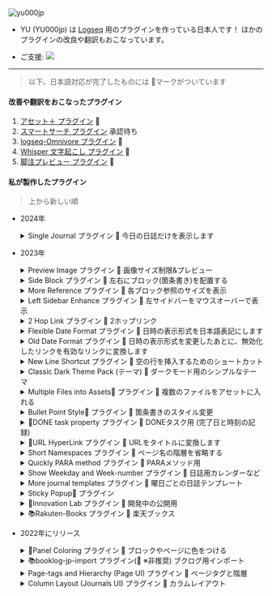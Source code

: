 <img src="https://komarev.com/ghpvc/?username=yu000jp&label=Profile%20views&color=0e75b6&style=flat" alt="yu000jp" />

- YU (YU000jp) は [Logseq](https://github.com/logseq) 用のプラグインを作っている日本人です！ ほかのプラグインの改良や翻訳もおこなっています。

- ご支援: <a href="https://www.buymeacoffee.com/yu000japan"><img src="https://img.buymeacoffee.com/button-api/?text=Buy me a pizza&emoji=🍕&slug=yu000japan&button_colour=FFDD00&font_colour=000000&font_family=Poppins&outline_colour=000000&coffee_colour=ffffff" /></a>
---

> 以下、日本語対応が完了したものには 🚀マークがついています

#### 改善や翻訳をおこなったプラグイン

  1. [アセット＋ プラグイン](https://github.com/xyhp915/logseq-assets-plus) 🚀
  1. [スマートサーチ プラグイン](https://github.com/YU000jp/logseq-plugin-smartsearch) 承認待ち
  1. [logseq-Omnivore プラグイン](https://github.com/YU000jp/logseq-omnivore) 🚀
  1. [Whisper 文字起こし プラグイン](https://github.com/usoonees/logseq-plugin-whisper-subtitles) 🚀
  1. [脚注プレビュー プラグイン](https://github.com/b-yp/logseq-preview-footnote) 🚀

#### 私が製作したプラグイン

  > 上から新しい順

- 2024年
  <details>
    <summary>Single Journal プラグイン 🚀 今日の日誌だけを表示します</summary>
    <a href="https://github.com/YU000jp/logseq-plugin-single-journal">GitHubで見る</a>
  </details>


- 2023年

  <details>
    <summary>Preview Image プラグイン 🚀 画像サイズ制限&プレビュー</summary>
    <a href="https://github.com/YU000jp/logseq-plugin-preview-image">GitHubで見る</a>
    <p>Logseqでは、大きい画像はそのまま大きくスペースを占有してしまいます。そうならないように、ページコンテンツの中では小さく画像を表示します。</p>
    <img src="https://user-images.githubusercontent.com/111847207/280522061-ad7cafe2-c449-4807-b14a-b5315c0a639e.gif" style="max-width:400px;max-height:400px"/>
  </details>

  <details>
    <summary>Side Block プラグイン 🚀 左右にブロック(箇条書き)を配置する</summary>
    <a href="https://github.com/YU000jp/logseq-plugin-side-block">GitHubで見る</a>
    <p>親ブロックにタグをつけるとその隣に、その子孫ブロックを配置します。</p>
    <img src="https://github.com/YU000jp/logseq-plugin-side-block/assets/111847207/c85ebc5e-9442-42c0-bac5-1616203483ca" style="max-width:400px;max-height:400px"/>
  </details>

  <details>
    <summary>More Reference プラグイン 🚀 各ブロック参照のサイズを表示</summary>
    <a href="https://github.com/YU000jp/logseq-plugin-reference-guide">GitHubで見る</a>
    <img src="https://github.com/YU000jp/logseq-plugin-reference-guide/assets/111847207/1a4c441b-8e17-479c-9ee9-6c70a3a1d9f8" style="max-width:400px;max-height:400px"/>
  </details>

  <details>
    <summary>Left Sidebar Enhance プラグイン 🚀 左サイドバーをマウスオーバーで表示</summary>
    <a href="https://github.com/YU000jp/logseq-plugin-left-sidebar-enhance">GitHubで見る</a>
  </details>

  <details>
    <summary>2 Hop Link プラグイン 🚀 2ホップリンク</summary>
    <a href="https://github.com/YU000jp/logseq-plugin-two-hop-link">GitHubで見る</a>
    <p>ページコンテンツの底に、関連するページの情報をリンクします。</p>
    <img src="https://github.com/YU000jp/logseq-plugin-two-hop-link/assets/111847207/e50711c1-0401-4d8a-af46-9b9e1bd49af2" style="max-width:400px;max-height:400px"/>
  </details>

  <details>
    <summary>Flexible Date Format プラグイン 🚀 日時の表示形式を日本語表記にします</summary>
    <a href="https://github.com/YU000jp/logseq-plugin-flex-date-format">GitHubで見る</a>
    <p>日時の表示形式と、マークダウンに記録される日付形式を分離します。</p>
  </details>

  <details>
    <summary>Old Date Format プラグイン 🚀 日時の表示形式を変更したあとに、無効化したリンクを有効なリンクに変換します</summary>
    <a href="https://github.com/YU000jp/logseq-plugin-legacy-date-format">GitHubで見る</a>
    <p>通常、Logseqでは日付形式を変更した後に、日付リンクが更新されず、そのリンクが無効になります。そのリンクを置き換えて使用可能にするためのプラグインです。リダイレクトもできます。</p>
  </details>

  <details>
    <summary>New Line Shortcut プラグイン 🚀 空の行を挿入するためのショートカット</summary>
    <a href="https://github.com/YU000jp/logseq-plugin-blank-line">GitHubで見る</a>
    <p>選択したブロックや ページのに空の行を、ショートカットキーで挿入します。</p>
  </details>

  <details>
    <summary>Classic Dark Theme Pack (テーマ) 🚀 ダークモード用のシンプルなテーマ</summary>
    <a href="https://github.com/YU000jp/logseq-theme-classic-dark-theme-pack">GitHubで見る</a>
  </details>

  <details>
    <summary>Multiple Files into Assets📂 プラグイン 🚀 複数のファイルをアセットに入れる</summary>
    <a href="https://github.com/YU000jp/logseq-plugin-multiple-assets">GitHubで見る</a>
    <p>通常、Logseqはアセットに単一のファイルしか保存できませんが、このプラグインは複数のファイルを処理します。<br/>
    複数のファイルをアセットに保存し、コンテンツを埋め込むかリンクすることができます。</p>
  </details>

  <details>
    <summary>Bullet Point Style🔷 プラグイン 🚀 箇条書きのスタイル変更</summary>
    <a href="https://github.com/YU000jp/logseq-plugin-bullet-point-style">GitHubで見る</a>
    <p>箇条書きのスタイルと色を変更します。</p>
  </details>

  <details>
    <summary>💪DONE task property プラグイン 🚀 DONEタスク用 (完了日と時刻の記録)</summary>
    <a href="https://github.com/YU000jp/logseq-plugin-confirmation-done-task">GitHubで見る</a>
    <p>タスクを「DONE」にしたときに、そのブロックに、日付付きのプロパティをセットします。完了日と時刻を記録できます。</p>
  </details>

  <details>
    <summary>🔗URL HyperLink プラグイン 🚀 URLをタイトルに変換します</summary>
    <a href="https://github.com/YU000jp/logseq-plugin-confirmation-hyperlink">GitHubで見る</a>
    <p>WEBページからタイトルを取得し、マークダウンを挿入します。</p>
    <details>
      <summary>オンラインPDFをアセットに保存する</summary>
      <p>PDFファイルをアセットに保存し、そのマークダウンリンクを作成します。通常、PDFのURLを貼り付けると、そのリンクがその場に作成されますが、アセットには保存されることはありません。</p>
    </details>
  </details>

  <details>
    <summary>Short Namespaces プラグイン 🚀 ページ名の階層を省略する</summary>
    <a href="https://github.com/YU000jp/logseq-plugin-short-namespaces">GitHubで見る</a>
    <p>長くなりがちな、階層(/スラッシュ区切り)をもつページへのリンク(もしくはタグ)を省略して表示します。</p>
  </details>

  <details>
    <summary>Quickly PARA method プラグイン 🚀 PARAメソッド用</summary>
    <a href="https://github.com/YU000jp/logseq-plugin-quickly-para-method">GitHubで見る</a>
    <p>多くなりがちなページをPARAメソッドで整理するのに役立つ、ワークフローを提供します。<br/>
    ページタグ プロパティを使って、PARAメソッド用のページに、リンクします。</p>
    <p>「受信トレイ」機能<br/>
    ページを途中で中断した場合に、受信トレイのページにリンクを保存できます。月ごとに分類されます。<br/><br/>
    「namespaceクエリー検索」機能<br/>
    同じ名称を持つページを検索したり、階層構造を気にせず、関連ページを探しリストアップします。<br/>
    同じ階層に新しいページを作成したり、サブページを追加できる機能が提供されています。</p>
  </details>

  <details>
    <summary>Show Weekday and Week-number プラグイン 🚀 日誌用カレンダーなど</summary>
    <a href="https://github.com/YU000jp/logseq-plugin-show-weekday-and-week-number">GitHubで見る</a>
    <p>日付タイトルの横に、曜日と週番号を表示します.<br/>
    日誌にそのリンクを持つミニカレンダーを表示します。前後の日付にアクセスしたり、週刊レビューと月刊レビューのページへのリンクが提供されます。</p>
  </details>

  <details>
    <summary>More journal templates プラグイン 🚀 曜日ごとの日誌テンプレート</summary>
    <a href="https://github.com/YU000jp/logseq-plugin-weekdays-and-weekends">GitHubで見る</a>
    <p>曜平日と週末、あるいは曜日ごと、祝日などの条件を指定して、日誌テンプレートをセットします。</p>
  </details>

  <details>
    <summary>Sticky Popup📍 プラグイン</summary>
    <a href="https://github.com/YU000jp/logseq-plugin-sticky-popup">GitHubで見る</a>
    <ul>
      <li>Block Calendarプラグインのカレンダーを自由な位置に配置します。</li>
      <li>曜日ごとにユーザーメッセージを表示します。</li>
    </ul>
  </details>

  <details>
    <summary>🌱Innovation Lab プラグイン 🚀 開発中の公開用</summary>
    <a href="https://github.com/YU000jp/logseq-plugin-some-menu-extender">GitHubで見る</a>
    <ul>
      <li>現在開発中のいくつかの機能 や 他のプラグインのバグ修正バージョン を提供します。</li>
    </ul>
  </details>

  <details>
    <summary>📚Rakuten-Books プラグイン 🚀 楽天ブックス</summary>
    <a href="https://github.com/YU000jp/logseq-plugin-rakuten-books">GitHubで見る</a>
    <ul>
      <li>楽天ブックス あるいは 楽天Kobo のデータベースを検索し、Logseq に書籍名のページを作成するプラグイン。</li>
      <li>楽天アカウント は不要です。</li>
    </ul>
  </details>

- 2022年にリリース

  <details>
  <summary>🎨Panel Coloring プラグイン 🚀 ブロックやページに色をつける</summary>
  <a href="https://github.com/YU000jp/logseq-plugin-panel-coloring">GitHubで見る</a>
  <ul>
    <li>特定のページや、特定のタグをもつブロック に色をつけます。</li>
  </ul>
  </details>
    <details>
  <summary>📚booklog-jp-import プラグイン(🚀 ※非推奨) ブクログ用インポート</summary>
  <a href="https://github.com/YU000jp/logseq-plugin-booklog-jp-import">GitHubで見る</a>
  <ul>
    <li>ブクログのエクスポートファイルををもとに、まとめて書籍名ページを作成するプラグイン</li>
    <li><small>⚠️書影カバーの画像が取得できなくなりました。現在はカバー画像なしでの利用になります。</small></li>
  </ul>
  </details>
  <details>
    <summary>Page-tags and Hierarchy (Page UI) プラグイン 🚀 ページタグと階層</summary>
    <a href="https://github.com/YU000jp/logseq-page-tags-and-hierarchy">GitHubで見る</a>
    <ul>
      <li>階層をもつページ名を分割して そのリンクを作成します</li>
      <li>ページビューUI: 通常、コンテンツ内に置かれているページタグと階層を、それとは異なる位置に配置します。</li>
    </ul>
  </details>
  <details>
    <summary>Column Layout (Journals UI) プラグイン 🚀 カラムレイアウト</summary>
    <a href="https://github.com/YU000jp/Logseq-column-Layout">GitHubで見る</a> 
    <ul>
      <li>日誌のためのページビューUI: 日誌、"Lined References"、日誌クエリーを横並びにして配置します。</li>
    </ul>
  </details>
  
